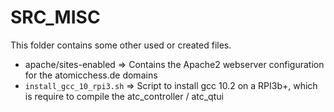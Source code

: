 # SRC_MISC


This folder contains some other used or created files.

* apache/sites-enabled => Contains the Apache2 webserver configuration for the atomicchess.de domains
* `install_gcc_10_rpi3.sh` => Script to install gcc 10.2 on a RPI3b+, which is require to compile the atc_controller / atc_qtui
